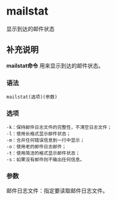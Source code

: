 mailstat
===

显示到达的邮件状态

## 补充说明

**mailstat命令** 用来显示到达的邮件状态。

### 语法  

```
mailstat(选项)(参数)
```

### 选项  

```
-k：保持邮件日志文件的完整性，不清空日志文件；
-l：使用长格式显示邮件状态；
-m：合并任何错误信息到一行中显示；
-o：使用老的邮件日志邮件；
-t：使用简洁的格式显示邮件状态；
-s：如果没有邮件则不输出任何信息。
```

### 参数  

邮件日志文件：指定要读取邮件日志文件。


<!-- Linux命令行搜索引擎：https://jaywcjlove.github.io/linux-command/ -->